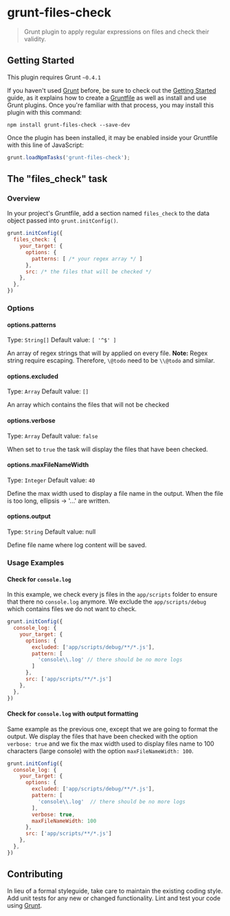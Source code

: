 # grunt-files-check

> Grunt plugin to apply regular expressions on files and check their validity.

## Getting Started
This plugin requires Grunt `~0.4.1`

If you haven't used [Grunt](http://gruntjs.com/) before, be sure to check out the [Getting Started](http://gruntjs.com/getting-started) guide, as it explains how to create a [Gruntfile](http://gruntjs.com/sample-gruntfile) as well as install and use Grunt plugins. Once you're familiar with that process, you may install this plugin with this command:

```shell
npm install grunt-files-check --save-dev
```

Once the plugin has been installed, it may be enabled inside your Gruntfile with this line of JavaScript:

```js
grunt.loadNpmTasks('grunt-files-check');
```

## The "files_check" task

### Overview
In your project's Gruntfile, add a section named `files_check` to the data object passed into `grunt.initConfig()`.

```js
grunt.initConfig({
  files_check: {
    your_target: {
      options: {
        patterns: [ /* your regex array */ ]
      },
      src: /* the files that will be checked */
    },
  },
})
```

### Options

#### options.patterns
Type: `String[]`
Default value: `[ '^$' ]`

An array of regex strings that will by applied on every file.
**Note:** Regex string require escaping. Therefore, `\@todo` need to be ```\\@todo``` and similar.

#### options.excluded
Type: `Array`
Default value: `[]`

An array which contains the files that will not be checked

#### options.verbose
Type: `Array`
Default value: `false`

When set to `true` the task will display the files that have been checked.

#### options.maxFileNameWidth
Type: `Integer`
Default value: `40`

Define the max width used to display a file name in the output. When the file is too long, ellipsis -> '...' are written.

#### options.output
Type: `String`
Default value: null

Define file name where log content will be saved.

### Usage Examples

#### Check for `console.log`
In this example, we check every js files in the `app/scripts` folder to ensure that there no `console.log` anymore. We exclude the `app/scripts/debug` which contains files we do not want to check.

```js
grunt.initConfig({
  console_log: {
    your_target: {
      options: {
        excluded: ['app/scripts/debug/**/*.js'],
        pattern: [
          'console\\.log' // there should be no more logs
        ]
      },
      src: ['app/scripts/**/*.js']
    },
  },
})
```

#### Check for `console.log` with output formatting
Same example as the previous one, except that we are going to format the output. We display the files that have been checked with the option `verbose: true` and we fix the max width used to display files name to 100 characters (large console) with the option `maxFileNameWidth: 100`.

```js
grunt.initConfig({
  console_log: {
    your_target: {
      options: {
        excluded: ['app/scripts/debug/**/*.js'],
        pattern: [
          'console\\.log'  // there should be no more logs
        ],
        verbose: true,
        maxFileNameWidth: 100
      },
      src: ['app/scripts/**/*.js']
    },
  },
})
```

## Contributing
In lieu of a formal styleguide, take care to maintain the existing coding style. Add unit tests for any new or changed functionality. Lint and test your code using [Grunt](http://gruntjs.com/).
